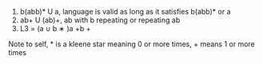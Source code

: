 1. b(abb)* U a, language is valid as long as it satisfies b(abb)* or a
2. ab+ U (ab)+, ab with b repeating or repeating ab
3. L3 = (a ∪ b ∗ )a +b +


Note to self, * is a kleene star meaning 0 or more times, + means 1 or more times